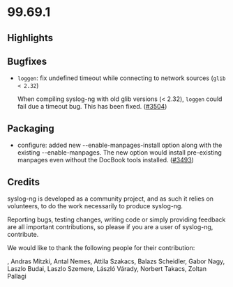 99.69.1
=======

## Highlights

<Fill this block manually from the blocks below>

## Bugfixes

 * `loggen`: fix undefined timeout while connecting to network sources (`glib < 2.32`)
   
   When compiling syslog-ng with old glib versions (< 2.32), `loggen` could fail due a timeout bug.
   This has been fixed.
   ([#3504](https://github.com/syslog-ng/syslog-ng/pull/3504))

## Packaging

 * configure: added new --enable-manpages-install option along with the
   existing --enable-manpages. The new option would install pre-existing
   manpages even without the DocBook tools installed.
   ([#3493](https://github.com/syslog-ng/syslog-ng/pull/3493))

## Credits

syslog-ng is developed as a community project, and as such it relies
on volunteers, to do the work necessarily to produce syslog-ng.

Reporting bugs, testing changes, writing code or simply providing
feedback are all important contributions, so please if you are a user
of syslog-ng, contribute.

We would like to thank the following people for their contribution:

, Andras Mitzki, Antal Nemes, Attila Szakacs, Balazs Scheidler,
Gabor Nagy, Laszlo Budai, Laszlo Szemere, László Várady,
Norbert Takacs, Zoltan Pallagi
